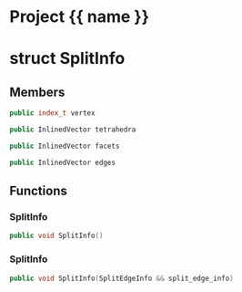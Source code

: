 <script setup>
import {useRoute} from 'vitepress'
const {path} = useRoute()
const tokens = path.split('/')
const words = tokens[2].split('-');
for (let i = 0; i < words.length; i++) {
    words[i] = words[i].charAt(0).toUpperCase() + words[i].slice(1);
    words[i] = words[i].replace('geode', 'Geode')
}
const name = words.join('-');
</script>
# Project {{ name }}

# struct SplitInfo


## Members

```cpp
public index_t vertex

```

```cpp
public InlinedVector tetrahedra

```

```cpp
public InlinedVector facets

```

```cpp
public InlinedVector edges

```



## Functions

### SplitInfo

```cpp
public void SplitInfo()
```


### SplitInfo

```cpp
public void SplitInfo(SplitEdgeInfo && split_edge_info)
```




